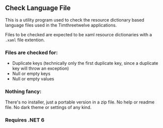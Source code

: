 ## Check Language File

This is a utility program used to check the resource dictionary based language files used in the Timthreetwelve applications.

Files to be checked are expected to be xaml resource dictionaries with a `.xaml` file extention.

### Files are checked for:
- Duplicate keys (technically only the first duplicate key, since a duplicate key will throw an exception)
- Null or empty keys
- Null or empty values

### Nothing fancy:
There's no installer, just a portable version in a zip file.
No help or readme file.
No dark theme or settings of any kind.

### Requires .NET 6
